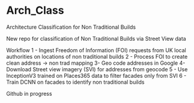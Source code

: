 # Arch_Class
Architecture Classification for Non Traditional Builds

New repo for classification of Non Traditional Builds via Street View data 

Workflow 
1 - Ingest Freedom of Information (FOI) requests from UK local authorities on locations of non traditional builds 
2 - Process FOI to create clean address -> non trad mapping 
3- Geo code addresses in Google 
4- Download Street view imagery (SVI) for addresses from geocode 
5 - Use InceptionV3 trained on Places365 data to filter facades only from SVI
6 - Train DCNN on facades to identify non traditional builds 

Github in progress 
